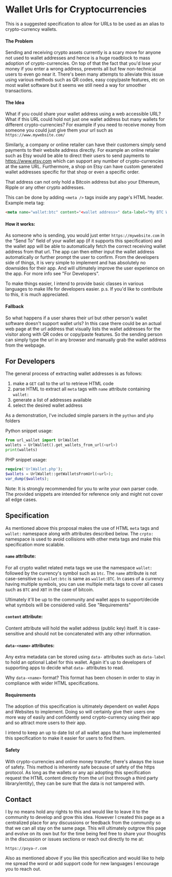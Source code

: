 # Wallet Urls for Cryptocurrencies
This is a suggested specification to allow for URLs to be used as an alias to crypto-currency wallets. 

#### The Problem
Sending and receiving crypto assets currently is a scary move for anyone not used to wallet addresses and hence is a huge roadblock to mass adoption of crypto-currencies.
On top of that the fact that you'd lose your money if you enter a wrong address, prevents all but few non-technical users to even go near it.
There's been many attempts to alleviate this issue using various methods such as QR codes, easy copy/paste features, etc on most wallet software but it seems we still need a way for smoother transactions.

#### The Idea
What if you could share your wallet address using a web accessible URL? What if this URL could hold not just one wallet address but many wallets for different crypto-currencies?
For example if you need to receive money from someone you could just give them your url such as `https://www.mywebsite.com/`

Similarly, a company or online retailer can have their customers simply send payments to their website address directly. For example an online retailer such as Etsy would be able to direct their users to send payments to https://www.etsy.com which can support any number of crypto-currencies at the same URL. Furthermore, a shop on Etsy can have custom generated wallet addresses specific for that shop or even a specific order.

That address can not only hold a Bitcoin address but also your Ethereum, Ripple or any other crypto addresses.

This can be done by adding `<meta />` tags inside any page's HTML header.
Example meta tag:

```html
<meta name="wallet:btc" content="<wallet address>" data-label="My BTC Wallet" />
```

#### How it works:
As someone who is sending, you would just enter `https://mywebsite.com` in the "Send To" field of your wallet app (if it supports this specification) and the wallet app will be able to automatically fetch the correct receiving wallet address from that url.
The app can then either input the wallet address automatically or further prompt the user to confirm.
From the developers side of things, it is very simple to implement and has absolutely no downsides for their app. And will ultimately improve the user experience on the app.
For more info see "For Developers".

To make things easier, I intend to provide basic classes in various languages to make life for developers easier.
p.s. If you'd like to contribute to this, it is much appreciated.

#### Fallback
So what happens if a user shares their url but other person's wallet software doesn't support wallet urls? 
In this case there could be an actual web page at the url address that visually lists the wallet addresses for the visitor along with QR codes or copy/paste features. 
So the sending person can simply type the url in any browser and manually grab the wallet address from the webpage.


## For Developers
The general process of extracting wallet addresses is as follows:

1. make a `GET` call to the url to retrieve HTML code
2. parse HTML to extract all `meta` tags with `name` attribute containing `wallet:`
3. generate a list of addresses available
4. select the desired wallet address 

As a demonstration, I've included simple parsers in the `python` and `php` folders

Python snippet usage:
```python
from url_wallet import UrlWallet
wallets = UrlWallet().get_wallets_from_url(<url>)
print(wallets)
```

PHP snippet usage:
```PHP
require('UrlWallet.php');
$wallets = UrlWallet::getWalletsFromUrl(<url>);
var_dump($wallets);
```

Note:
It is strongly recommended for you to write your own parser code. 
The provided snippets are intended for reference only and might not cover all edge cases.


## Specification
As mentioned above this proposal makes the use of HTML `meta` tags and `wallet:` namespace along with attributes described below.
The `crpto:` namespace is used to avoid collisions with other meta tags and make this specification more scalable. 

#### `name` attribute: 
For all crypto wallet related meta tags we use the namespace `wallet:` followed by the currency's symbol such as `btc`. 
The `name` attribute is not case-sensitive so `wallet:btc` is same as `wallet:BTC`.
In cases of a currency having multiple symbols, you can use multiple meta tags to cover all cases such as `BTC` and `XBT` in the case of bitcoin.

Ultimately it'll be up to the community and wallet apps to support/decide what symbols will be considered valid. See "Requirements"

#### `content` attribute:
Content attribute will hold the wallet address (public key) itself. It is case-sensitive and should not be concatenated with any other information.

#### `data-<name>` attributes:
Any extra metadata can be stored using `data-` attributes such as `data-label` to hold an optional Label for this wallet.
Again it's up to developers of supporting apps to decide what `data-` attributes to read.

Why `data-<name>` format? This format has been chosen in order to stay in compliance with wider HTML specifications.

#### Requirements
The adoption of this specification is ultimately dependent on wallet Apps and Websites to implement. 
Doing so will certainly give their users one more way of easily and confidently send crypto-currency using their app and so attract more users to their app.

I intend to keep an up to date list of all wallet apps that have implemented this specification to make it easier for users to find them.

#### Safety
With crypto-currencies and online money transfer, there's always the issue of safety. This method is inherently safe because of safety of the https protocol.
As long as the wallets or any api adopting this specification request the HTML content directly from the url (not through a third party library/entity), they can be sure that the data is not tampered with.


## Contact
I by no means hold any rights to this and would like to leave it to the community to develop and grow this idea.
However I created this page as a centralized place for any discussions or feedback from the community so that we can all stay on the same page.
This will ultimately outgrow this page and evolve on its own but for the time being feel free to share your thoughts in the discussion or issues sections or reach out directly to me at:
 
 `https://poya-r.com`
 
 Also as mentioned above if you like this specification and would like to help me spread the word or add support code for new languages I encourage you to reach out.


